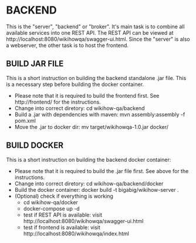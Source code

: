 # BACKEND
This is the "server", "backend" or "broker".
It's main task is to combine all available services into one REST API. 
The REST API can be viewed at http://localhost:8080/wikihowqa/swagger-ui.html.
Since the "server" is also a webserver, the other task is to host the frontend.

## BUILD JAR FILE
This is a short instruction on building the backend standalone .jar file. This is a necessary step before building the docker container.
- Please note that it is required to build the frontend first. See http://frontend/ for the instructions.
- Change into correct diretory: cd wikihow-qa/backend
- Build a .jar with dependencies with maven: mvn assembly:assembly -f pom.xml
- Move the .jar to docker dir: mv target/wikihowqa-1.0.jar docker/

## BUILD DOCKER
This is a short instruction on building the backend docker container:
- Please note that it is required to build the .jar file first. See above for the instructions.
- Change into correct diretory: cd wikihow-qa/backend/docker
- Build the docker container: docker build -t bigabig/wikihow-server .
- (Optional) check if everything is working
  - cd wikihow-qa/docker
  - docker-compose up -d
  - test if REST API is available: visit http://localhost:8080/wikihowqa/swagger-ui.html
  - test if frontend is available: visit http://localhost:8080/wikihowqa/index.html
